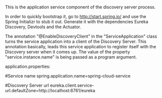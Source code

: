 This is the application service component of the discovery server process.
 
In order to quickly bootstrap it, go to http://start.spring.io/ and use the Spring Initializr to stub it out.
Generate it with the dependencies Eureka Discovery, Devtools and the Actuator.

The annotation "@EnableDiscoveryClient" in the "ServiceApplication" class turns the service application into a client of the Discovery Server. This annotation basically, leads this service application to register itself with the Discovery server when it comes up. The value of the property "service.instance.name" is being passed as a program argument.

application.properties:

#Service name
spring.application.name=spring-cloud-service

#Discovery Server url
eureka.client.service-url.defaultZone=http://localhost:8761/eureka
